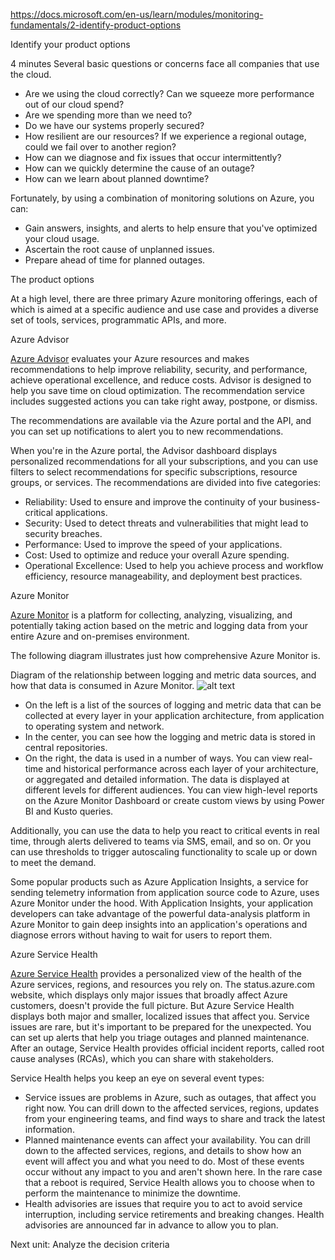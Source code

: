 https://docs.microsoft.com/en-us/learn/modules/monitoring-fundamentals/2-identify-product-options

Identify your product options

4 minutes
Several basic questions or concerns face all companies that use the cloud.
* Are we using the cloud correctly? Can we squeeze more performance out of our cloud spend?
* Are we spending more than we need to?
* Do we have our systems properly secured?
* How resilient are our resources? If we experience a regional outage, could we fail over to another region?
* How can we diagnose and fix issues that occur intermittently?
* How can we quickly determine the cause of an outage?
* How can we learn about planned downtime?

Fortunately, by using a combination of monitoring solutions on Azure, you can:
* Gain answers, insights, and alerts to help ensure that you've optimized your cloud usage.
* Ascertain the root cause of unplanned issues.
* Prepare ahead of time for planned outages.
 
 
The product options

At a high level, there are three primary Azure monitoring offerings, each of which is aimed at a specific audience and use case and provides a diverse set of tools, services, programmatic APIs, and more.


Azure Advisor

[Azure Advisor](https://azure.microsoft.com/services/advisor/) evaluates your Azure resources and makes recommendations to help improve reliability, security, and performance, achieve operational excellence, and reduce costs. Advisor is designed to help you save time on cloud optimization. The recommendation service includes suggested actions you can take right away, postpone, or dismiss.

The recommendations are available via the Azure portal and the API, and you can set up notifications to alert you to new recommendations.

When you're in the Azure portal, the Advisor dashboard displays personalized recommendations for all your subscriptions, and you can use filters to select recommendations for specific subscriptions, resource groups, or services. The recommendations are divided into five categories:
* Reliability: Used to ensure and improve the continuity of your business-critical applications.
* Security: Used to detect threats and vulnerabilities that might lead to security breaches.
* Performance: Used to improve the speed of your applications.
* Cost: Used to optimize and reduce your overall Azure spending.
* Operational Excellence: Used to help you achieve process and workflow efficiency, resource manageability, and deployment best practices.


Azure Monitor

[Azure Monitor](https://azure.microsoft.com/services/monitor/) is a platform for collecting, analyzing, visualizing, and potentially taking action based on the metric and logging data from your entire Azure and on-premises environment.

The following diagram illustrates just how comprehensive Azure Monitor is.

Diagram of the relationship between logging and metric data sources, and how that data is consumed in Azure Monitor.
![alt text](https://docs.microsoft.com/en-us/learn/azure-fundamentals/monitoring-fundamentals/media/2-identify-product-options-01.png)

* On the left is a list of the sources of logging and metric data that can be collected at every layer in your application architecture, from application to operating system and network.
* In the center, you can see how the logging and metric data is stored in central repositories.
* On the right, the data is used in a number of ways. You can view real-time and historical performance across each layer of your architecture, or aggregated and detailed information. The data is displayed at different levels for different audiences. You can view high-level reports on the Azure Monitor Dashboard or create custom views by using Power BI and Kusto queries.

Additionally, you can use the data to help you react to critical events in real time, through alerts delivered to teams via SMS, email, and so on. Or you can use thresholds to trigger autoscaling functionality to scale up or down to meet the demand.

Some popular products such as Azure Application Insights, a service for sending telemetry information from application source code to Azure, uses Azure Monitor under the hood. With Application Insights, your application developers can take advantage of the powerful data-analysis platform in Azure Monitor to gain deep insights into an application's operations and diagnose errors without having to wait for users to report them.


Azure Service Health

[Azure Service Health](https://azure.microsoft.com/features/service-health/)  provides a personalized view of the health of the Azure services, regions, and resources you rely on. The status.azure.com website, which displays only major issues that broadly affect Azure customers, doesn't provide the full picture. But Azure Service Health displays both major and smaller, localized issues that affect you. Service issues are rare, but it's important to be prepared for the unexpected. You can set up alerts that help you triage outages and planned maintenance. After an outage, Service Health provides official incident reports, called root cause analyses (RCAs), which you can share with stakeholders.

Service Health helps you keep an eye on several event types:

* Service issues are problems in Azure, such as outages, that affect you right now. You can drill down to the affected services, regions, updates from your engineering teams, and find ways to share and track the latest information.
* Planned maintenance events can affect your availability. You can drill down to the affected services, regions, and details to show how an event will affect you and what you need to do. Most of these events occur without any impact to you and aren't shown here. In the rare case that a reboot is required, Service Health allows you to choose when to perform the maintenance to minimize the downtime.
* Health advisories are issues that require you to act to avoid service interruption, including service retirements and breaking changes. Health advisories are announced far in advance to allow you to plan.


Next unit: Analyze the decision criteria
